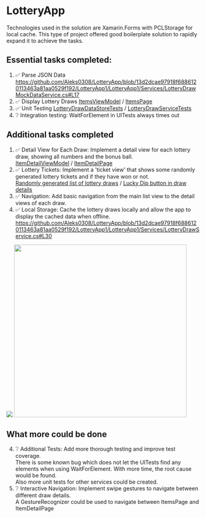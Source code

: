 # LotteryApp

Technologies used in the solution are Xamarin.Forms with PCLStorage for local cache. This type of project offered good boilerplate solution to rapidly expand it to achieve the tasks.

## Essential tasks completed:
1.  ✅ Parse JSON Data https://github.com/Aleks0308/LotteryApp/blob/13d2dcae97918f6886120113463a81aa0529f192/LotteryApp1/LotteryApp1/Services/LotteryDrawMockDataService.cs#L17
2.  ✅ Display Lottery Draws [ItemsViewModel](https://github.com/Aleks0308/LotteryApp/blob/13d2dcae97918f6886120113463a81aa0529f192/LotteryApp1/LotteryApp1/ViewModels/ItemsViewModel.cs) / [ItemsPage](https://github.com/Aleks0308/LotteryApp/blob/13d2dcae97918f6886120113463a81aa0529f192/LotteryApp1/LotteryApp1/Views/ItemsPage.xaml)
3.  ✅ Unit Testing [LotteryDrawDataStoreTests](https://github.com/Aleks0308/LotteryApp/blob/13d2dcae97918f6886120113463a81aa0529f192/LotteryApp.UnitTests/LotteryDrawDataStoreTests.cs) / [LotteryDrawServiceTests](https://github.com/Aleks0308/LotteryApp/blob/13d2dcae97918f6886120113463a81aa0529f192/LotteryApp.UnitTests/LotteryDrawServiceTests.cs)
4.  ❔ Integration testing: WaitForElement in UITests always times out

## Additional tasks completed
1. ✅ Detail View for Each Draw: Implement a detail view for each lottery draw, showing
all numbers and the bonus ball.  \
[ItemDetailViewModel](https://github.com/Aleks0308/LotteryApp/blob/13d2dcae97918f6886120113463a81aa0529f192/LotteryApp1/LotteryApp1/ViewModels/ItemDetailViewModel.cs) / [ItemDetailPage](https://github.com/Aleks0308/LotteryApp/blob/13d2dcae97918f6886120113463a81aa0529f192/LotteryApp1/LotteryApp1/Views/ItemDetailPage.xaml)
3. ✅ Lottery Tickets: Implement a &#39;ticket view&#39; that shows some randomly generated
lottery tickets and if they have won or not. \
[Randomly generated list of lottery draws](https://github.com/Aleks0308/LotteryApp/blob/13d2dcae97918f6886120113463a81aa0529f192/LotteryApp1/LotteryApp1/Services/LotteryDrawMockDataService.cs#L18) / [Lucky Dip button in draw details](https://github.com/Aleks0308/LotteryApp/blob/13d2dcae97918f6886120113463a81aa0529f192/LotteryApp1/LotteryApp1/ViewModels/ItemDetailViewModel.cs#L115C19-L115C20)
4. ✅ Navigation: Add basic navigation from the main list view to the detail views of each
draw.
6. ✅ Local Storage: Cache the lottery draws locally and allow the app to display the
cached data when offline. https://github.com/Aleks0308/LotteryApp/blob/13d2dcae97918f6886120113463a81aa0529f192/LotteryApp1/LotteryApp1/Services/LotteryDrawService.cs#L30
   
   

<img src="https://github.com/user-attachments/assets/43f331a7-8084-43cf-8dc1-f90ca27b5da3">
<img src="https://github.com/user-attachments/assets/44030012-4623-45c8-8c8c-aaee6bc0f0a2" height="450">

## What more could be done
4. ❔ Additional Tests: Add more thorough testing and improve test coverage.  \
   There is some known bug which does not let the UITests find any elements when using WaitForElement. With more time, the root cause would be found.  \
   Also more unit tests for other services could be created.
6. ❔ Interactive Navigation: Implement swipe gestures to navigate between different
draw details.  \
  A GestureRecognizer could be used to navigate between ItemsPage and ItemDetailPage 

